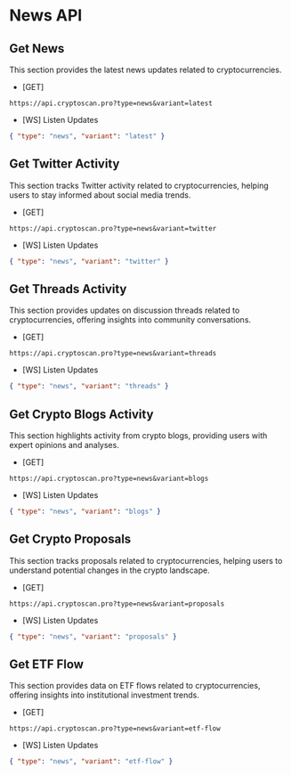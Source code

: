 # News API

## Get News

This section provides the latest news updates related to cryptocurrencies.

- [GET]

```
https://api.cryptoscan.pro?type=news&variant=latest
```

- [WS] Listen Updates

```json
{ "type": "news", "variant": "latest" }
```

## Get Twitter Activity

This section tracks Twitter activity related to cryptocurrencies, helping users to stay informed about social media trends.

- [GET]

```
https://api.cryptoscan.pro?type=news&variant=twitter
```

- [WS] Listen Updates

```json
{ "type": "news", "variant": "twitter" }
```

## Get Threads Activity

This section provides updates on discussion threads related to cryptocurrencies, offering insights into community conversations.

- [GET]

```
https://api.cryptoscan.pro?type=news&variant=threads
```

- [WS] Listen Updates

```json
{ "type": "news", "variant": "threads" }
```

## Get Crypto Blogs Activity

This section highlights activity from crypto blogs, providing users with expert opinions and analyses.

- [GET]

```
https://api.cryptoscan.pro?type=news&variant=blogs
```

- [WS] Listen Updates

```json
{ "type": "news", "variant": "blogs" }
```

## Get Crypto Proposals

This section tracks proposals related to cryptocurrencies, helping users to understand potential changes in the crypto landscape.

- [GET]

```
https://api.cryptoscan.pro?type=news&variant=proposals
```

- [WS] Listen Updates

```json
{ "type": "news", "variant": "proposals" }
```

## Get ETF Flow

This section provides data on ETF flows related to cryptocurrencies, offering insights into institutional investment trends.

- [GET]

```
https://api.cryptoscan.pro?type=news&variant=etf-flow
```

- [WS] Listen Updates

```json
{ "type": "news", "variant": "etf-flow" }
```

